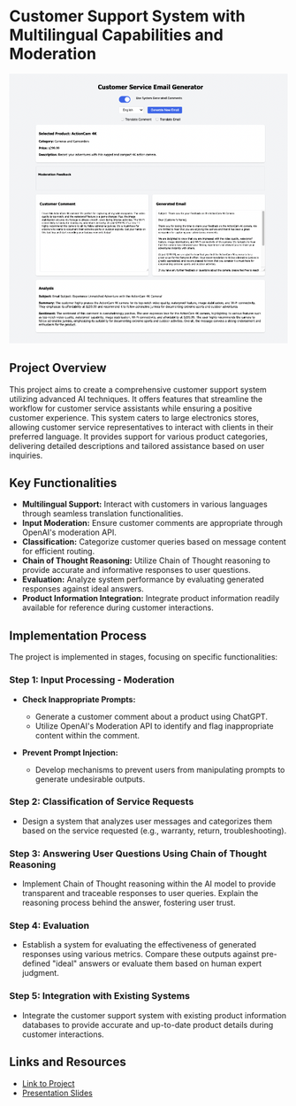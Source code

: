# Customer Support System with Multilingual Capabilities and Moderation
![Overall System Diagram](image.png)

## Project Overview

This project aims to create a comprehensive customer support system utilizing advanced AI techniques. It offers features that streamline the workflow for customer service assistants while ensuring a positive customer experience. This system caters to large electronics stores, allowing customer service representatives to interact with clients in their preferred language. It provides support for various product categories, delivering detailed descriptions and tailored assistance based on user inquiries.

## Key Functionalities

- **Multilingual Support:** Interact with customers in various languages through seamless translation functionalities.
- **Input Moderation:** Ensure customer comments are appropriate through OpenAI's moderation API.
- **Classification:** Categorize customer queries based on message content for efficient routing.
- **Chain of Thought Reasoning:** Utilize Chain of Thought reasoning to provide accurate and informative responses to user questions.
- **Evaluation:** Analyze system performance by evaluating generated responses against ideal answers.
- **Product Information Integration:** Integrate product information readily available for reference during customer interactions.

## Implementation Process

The project is implemented in stages, focusing on specific functionalities:

### Step 1: Input Processing - Moderation

- **Check Inappropriate Prompts:**
  - Generate a customer comment about a product using ChatGPT.
  - Utilize OpenAI's Moderation API to identify and flag inappropriate content within the comment.
  
- **Prevent Prompt Injection:**
  - Develop mechanisms to prevent users from manipulating prompts to generate undesirable outputs.

### Step 2: Classification of Service Requests

- Design a system that analyzes user messages and categorizes them based on the service requested (e.g., warranty, return, troubleshooting).

### Step 3: Answering User Questions Using Chain of Thought Reasoning

- Implement Chain of Thought reasoning within the AI model to provide transparent and traceable responses to user queries. Explain the reasoning process behind the answer, fostering user trust.

### Step 4: Evaluation

- Establish a system for evaluating the effectiveness of generated responses using various metrics. Compare these outputs against pre-defined "ideal" answers or evaluate them based on human expert judgment.

### Step 5: Integration with Existing Systems

- Integrate the customer support system with existing product information databases to provide accurate and up-to-date product details during customer interactions.


## Links and Resources

- [Link to Project](https://github.com/juma-paul/customer-support-chatbot/tree/main/email-moderation)
- [Presentation Slides](https://docs.google.com/presentation/d/1PUdRPgvwkGpeLEmMkuaoGF02ZlIyx23pBQpk2diycfc/edit?usp=sharing)



